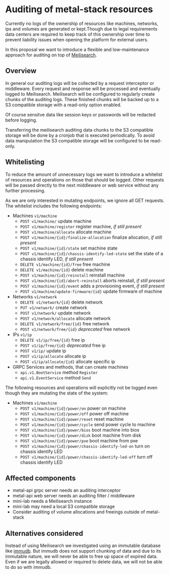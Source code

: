 # Auditing of metal-stack resources

Currently no logs of the ownership of resources like machines, networks, ips and volumes are generated or kept.Though due to legal requirements data centers are required to keep track of this ownership over time to prevent liability issues when opening the platform for external users.

In this proposal we want to introduce a flexible and low-maintenance approach for auditing on top of [Meilisearch](https://www.meilisearch.com/).

## Overview

In general our auditing logs will be collected by a request interceptor or middleware. Every request and response will be processed and eventually logged to Meilisearch.
Meilisearch will be configured to regularly create chunks of the auditing logs. These finished chunks will be backed up to a S3 compatible storage with a read-only option enabled.

Of course sensitve data like session keys or passwords will be redacted before logging.

Transferring the meilisearch auditing data chunks to the S3 compatible storage will be done by a cronjob that is executed periodically.
To avoid data manipulation the S3 compatible storage will be configured to be read-only.

## Whitelisting

To reduce the amount of unnecessary logs we want to introduce a whitelist of resources and operations on those that should be logged.
Other requests will be passed directly to the next middleware or web service without any further processing.

As we are only interested in mutating endpoints, we ignore all GET requests.
The whitelist includes the following endpoints:

- Machines `v1/machine`
  - `POST v1/machine/` update machine
  - `POST v1/machine/register` register machine, _if still present_
  - `POST v1/machine/allocate` allocate machine
  - `POST v1/machine/{id}/finalize-allocation` finalize allocation, _if still present_
  - `POST v1/machine/{id}/state` set machine state
  - `POST v1/machine/{id}/chassis-identify-led-state` set the state of a chassis identify LED, _if still present_
  - `DELETE v1/machine/{id}/free` free machine
  - `DELETE v1/machine/{id}` delete machine
  - `POST v1/machine/{id}/reinstall` reinstall machine
  - `POST v1/machine/{id}/abort-reinstall` aborts reinstall, _if still present_
  - `POST v1/machine/{id}/event` adds a provisioning event, _if still present_
  - `POST v1/machine/update-firmware/{id}` update firmware of machine
- Networks `v1/network`
  - `DELETE v1/network/{id}` delete network
  - `PUT v1/network/` create network
  - `POST v1/network/` update network
  - `POST v1/network/allocate` allocate network
  - `DELETE v1/network/free/{id}` free network
  - `POST v1/network/free/{id}` _deprecated_ free network
- IPs `v1/ip`
  - `DELETE v1/ip/free/{id}` free ip
  - `POST v1/ip/free/{id}` _deprecated_ free ip
  - `POST v1/ip/` update ip
  - `POST v1/ip/allocate` allocate ip
  - `POST v1/ip/allocate/{id}` allocate specific ip
- GRPC Services and methods, that can create machines
  - `api.v1.BootService` method `Register`
  - `api.v1.EventService` method `Send`

The following resources and operations will explicitly not be logged even though they are mutating the state of the system:

- Machines `v1/machine`
  - `POST v1/machine/{id}/power/on` power on machine
  - `POST v1/machine/{id}/power/off` power off machine
  - `POST v1/machine/{id}/power/reset` reset machine
  - `POST v1/machine/{id}/power/cycle` send power cycle to machine
  - `POST v1/machine/{id}/power/bios` boot machine into bios
  - `POST v1/machine/{id}/power/disk` boot machine from disk
  - `POST v1/machine/{id}/power/pxe` boot machine from pxe
  - `POST v1/machine/{id}/power/chassis-identify-led-on` turn on chassis identify LED
  - `POST v1/machine/{id}/power/chassis-identify-led-off` turn off chassis identify LED

## Affected components

- metal-api grpc server needs an auditing interceptor
- metal-api web server needs an auditing filter / middleware
- mini-lab needs a Meilisearch instance
- mini-lab may need a local S3 compatible storage
- Consider auditing of volume allocations and freeings outside of metal-stack

## Alternatives considered

Instead of using Meilisearch we investigated using an immutable database like [immudb](https://immudb.io/). But immudb does not support chunking of data and due to its immutable nature, we will never be able to free up space of expired data. Even if we are legally allowed or required to delete data, we will not be able to do so with immudb.
